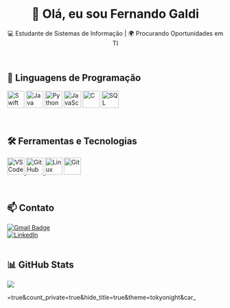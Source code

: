 <h1 align="center">👋 Olá, eu sou Fernando Galdi</h1>

<p align="center">
  💻 Estudante de Sistemas de Informação | 🌍 Procurando Oportunidades em TI
</p>
<br>

## 🚀 Linguagens de Programação
<p align="left">
  <a href="#"><img src="https://skillicons.dev/icons?i=swift" alt="Swift" height="40"/></a>
  <a href="#"><img src="https://skillicons.dev/icons?i=java" alt="Java" height="40"/></a>
  <a href="#"><img src="https://skillicons.dev/icons?i=python" alt="Python" height="40"/></a>
  <a href="#"><img src="https://skillicons.dev/icons?i=javascript" alt="JavaScript" height="40"/></a>
  <a href="#"><img src="https://skillicons.dev/icons?i=c" alt="C" height="40"/></a>
  <a href="#"><img src="https://skillicons.dev/icons?i=sql" alt="SQL" height="40"/></a>
</p>
<br>

## 🛠️ Ferramentas e Tecnologias
<p align="left">
  <a href="https://code.visualstudio.com/" target="_blank">
    <img src="https://skillicons.dev/icons?i=vscode" alt="VS Code" height="40"/>
  </a>
  <a href="https://github.com/" target="_blank">
    <img src="https://skillicons.dev/icons?i=github" alt="GitHub" height="40"/>
  </a>
  <a href="#"><img src="https://skillicons.dev/icons?i=linux" alt="Linux" height="40"/></a>
  <a href="#"><img src="https://skillicons.dev/icons?i=git" alt="Git" height="40"/></a>
</p>
<br>

## 📫 Contato
[![Gmail Badge](https://img.shields.io/badge/-fernando.galdi4@gmail.com-006bed?style=flat-square&logo=Gmail&logoColor=white&link=mailto:fernando.galdi4@gmail.com)](mailto:fernando.galdi4@gmail.com)  
[![LinkedIn](https://img.shields.io/badge/-LinkedIn-blue?style=flat-square&logo=Linkedin&logoColor=white&link=https://www.linkedin.com/in/fernando-galdi-fernandes/)](https://www.linkedin.com/in/fernando-galdi-fernandes/)
<br><br>

## 📊 GitHub Stats
<p align="left">
  <img src="https://github-readme-stats.vercel.app/api?username=FGaldiF&show_icons=true&count_private=true&hide_title=true&theme=tokyonight&card_width=300"/>
</p>
=true&count_private=true&hide_title=true&theme=tokyonight&car_
